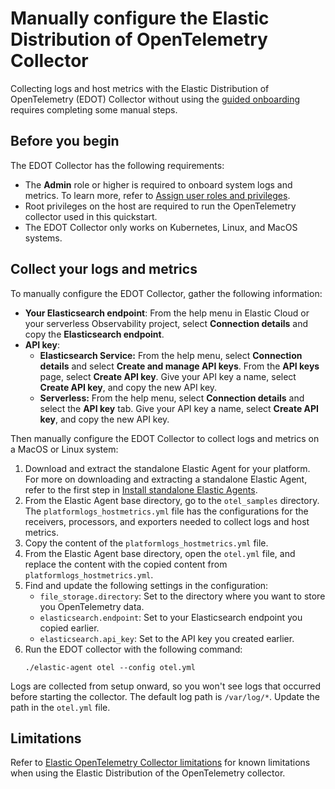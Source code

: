 # Manually configure the Elastic Distribution of OpenTelemetry Collector
Collecting logs and host metrics with the Elastic Distribution of OpenTelemetry (EDOT) Collector without using the [guided onboarding](guided-onboarding.md) requires completing some manual steps.

<!-- adding a comment to test; will remove. -->
<!-- adding another comment here to test; will remove. -->

## Before you begin
The EDOT Collector has the following requirements:

- The **Admin** role or higher is required to onboard system logs and metrics. To learn more, refer to [Assign user roles and privileges](https://www.elastic.co/docs/current/serverless/general/assign-user-roles).
- Root privileges on the host are required to run the OpenTelemetry collector used in this quickstart.
- The EDOT Collector only works on Kubernetes, Linux, and MacOS systems.

## Collect your logs and metrics

To manually configure the EDOT Collector, gather the following information:

- **Your Elasticsearch endpoint**: From the help menu in Elastic Cloud or your serverless Observability project, select **Connection details** and copy the **Elasticsearch endpoint**.
- **API key**:
   - **Elasticsearch Service:** From the help menu, select **Connection details** and select **Create and manage API keys**. From the **API keys** page, select **Create API key**. Give your API key a name, select **Create API key**, and copy the new API key.
   - **Serverless:** From the help menu, select **Connection details** and select the **API key** tab. Give your API key a name, select **Create API key**, and copy the new API key.

Then manually configure the EDOT Collector to collect logs and metrics on a MacOS or Linux system:

1. Download and extract the standalone Elastic Agent for your platform. For more on downloading and extracting a standalone Elastic Agent, refer to the first step in [Install standalone Elastic Agents](https://www.elastic.co/guide/en/fleet/current/install-standalone-elastic-agent.html).
1. From the Elastic Agent base directory, go to the `otel_samples` directory. The `platformlogs_hostmetrics.yml` file has the configurations for the receivers, processors, and exporters needed to collect logs and host metrics.
1. Copy the content of the `platformlogs_hostmetrics.yml` file.
1. From the Elastic Agent base directory, open the `otel.yml` file, and replace the content with the copied content from `platformlogs_hostmetrics.yml`.
1. Find and update the following settings in the configuration:
    - `file_storage.directory`: Set to the directory where you want to store you OpenTelemetry data.
    - `elasticsearch.endpoint`: Set to your Elasticsearch endpoint you copied earlier.
    - `elasticsearch.api_key`: Set to the API key you created earlier.
1. Run the EDOT collector with the following command:
   ```console
   ./elastic-agent otel --config otel.yml
   ```

Logs are collected from setup onward, so you won't see logs that occurred before starting the collector.
The default log path is `/var/log/*`. Update the path in the `otel.yml` file.

## Limitations

Refer to [Elastic OpenTelemetry Collector limitations](collector-limitations.md) for known limitations when using the Elastic Distribution of the OpenTelemetry collector.